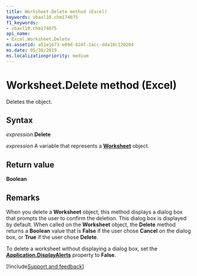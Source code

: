 ```yaml
---
title: Worksheet.Delete method (Excel)
keywords: vbaxl10.chm174075
f1_keywords:
- vbaxl10.chm174075
api_name:
- Excel.Worksheet.Delete
ms.assetid: a51e1673-e09d-824f-1acc-dda18c120204
ms.date: 05/30/2019
ms.localizationpriority: medium
---
```



# Worksheet.Delete method (Excel)

Deletes the object.


## Syntax

_expression_.**Delete**

_expression_ A variable that represents a **[Worksheet](Excel.Worksheet.md)** object.


## Return value

**Boolean**

## Remarks

When you delete a **Worksheet** object, this method displays a dialog box that prompts the user to confirm the deletion. This dialog box is displayed by default. When called on the **Worksheet** object, the **Delete** method returns a **Boolean** value that is **False** if the user chose **Cancel** on the dialog box, or **True** if the user chose **Delete**.

To delete a worksheet without displaying a dialog box, set the **[Application.DisplayAlerts](Excel.Application.DisplayAlerts.md)** property to **False**.




[!include[Support and feedback](~/includes/feedback-boilerplate.md)]
